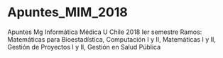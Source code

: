 # Apuntes_MIM_2018
Apuntes Mg Informática Médica U Chile 2018
Ier semestre
Ramos: Matemáticas para Bioestadística, Computación I y II, Matemáticas I y II, Gestión de Proyectos I y II, Gestión en Salud Pública

